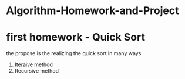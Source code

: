 # Algorithm-Homework-and-Project

# first homework - Quick Sort
the propose is the realizing the quick sort in many ways

 1. Iteraive method
 2. Recursive method
